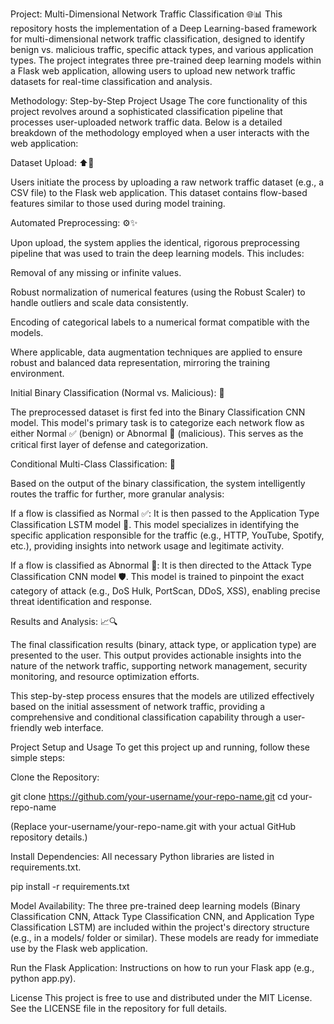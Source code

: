 Project: Multi-Dimensional Network Traffic Classification 🌐📊
This repository hosts the implementation of a Deep Learning-based framework for multi-dimensional network traffic classification, designed to identify benign vs. malicious traffic, specific attack types, and various application types. The project integrates three pre-trained deep learning models within a Flask web application, allowing users to upload new network traffic datasets for real-time classification and analysis.

Methodology: Step-by-Step Project Usage
The core functionality of this project revolves around a sophisticated classification pipeline that processes user-uploaded network traffic data. Below is a detailed breakdown of the methodology employed when a user interacts with the web application:

Dataset Upload: ⬆️📂

Users initiate the process by uploading a raw network traffic dataset (e.g., a CSV file) to the Flask web application. This dataset contains flow-based features similar to those used during model training.

Automated Preprocessing: ⚙️✨

Upon upload, the system applies the identical, rigorous preprocessing pipeline that was used to train the deep learning models. This includes:

Removal of any missing or infinite values.

Robust normalization of numerical features (using the Robust Scaler) to handle outliers and scale data consistently.

Encoding of categorical labels to a numerical format compatible with the models.

Where applicable, data augmentation techniques are applied to ensure robust and balanced data representation, mirroring the training environment.

Initial Binary Classification (Normal vs. Malicious): 🚦

The preprocessed dataset is first fed into the Binary Classification CNN model. This model's primary task is to categorize each network flow as either Normal ✅ (benign) or Abnormal 🚨 (malicious). This serves as the critical first layer of defense and categorization.

Conditional Multi-Class Classification: 🔄

Based on the output of the binary classification, the system intelligently routes the traffic for further, more granular analysis:

If a flow is classified as Normal ✅: It is then passed to the Application Type Classification LSTM model 📱. This model specializes in identifying the specific application responsible for the traffic (e.g., HTTP, YouTube, Spotify, etc.), providing insights into network usage and legitimate activity.

If a flow is classified as Abnormal 🚨: It is then directed to the Attack Type Classification CNN model 🛡️. This model is trained to pinpoint the exact category of attack (e.g., DoS Hulk, PortScan, DDoS, XSS), enabling precise threat identification and response.

Results and Analysis: 📈🔍

The final classification results (binary, attack type, or application type) are presented to the user. This output provides actionable insights into the nature of the network traffic, supporting network management, security monitoring, and resource optimization efforts.

This step-by-step process ensures that the models are utilized effectively based on the initial assessment of network traffic, providing a comprehensive and conditional classification capability through a user-friendly web interface.

Project Setup and Usage
To get this project up and running, follow these simple steps:

Clone the Repository:

git clone https://github.com/your-username/your-repo-name.git
cd your-repo-name

(Replace your-username/your-repo-name.git with your actual GitHub repository details.)

Install Dependencies:
All necessary Python libraries are listed in requirements.txt.

pip install -r requirements.txt

Model Availability:
The three pre-trained deep learning models (Binary Classification CNN, Attack Type Classification CNN, and Application Type Classification LSTM) are included within the project's directory structure (e.g., in a models/ folder or similar). These models are ready for immediate use by the Flask web application.

Run the Flask Application:
Instructions on how to run your Flask app (e.g., python app.py).

License
This project is free to use and distributed under the MIT License. See the LICENSE file in the repository for full details.
